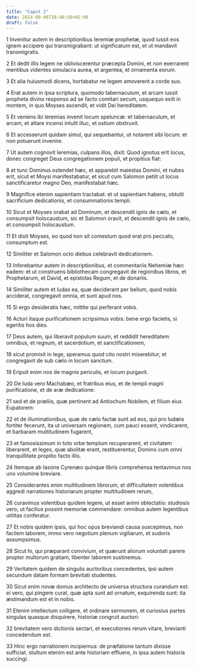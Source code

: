 ```yaml
---
title: "Caput 2"
date: 2024-09-06T18:40:58+02:00
draft: false
---
```




1 Invenitur autem in descriptionibus Ieremiæ prophetæ, quod iussit eos ignem accipere qui transmigrabant: ut significatum est, et ut mandavit transmigratis.

2 Et dedit illis legem ne obliviscerentur præcepta Domini, et non exerrarent mentibus videntes simulacra aurea, et argentea, et ornamenta eorum.

3 Et alia huiusmodi dicens, hortabatur ne legem amoverent a corde suo.

4 Erat autem in ipsa scriptura, quomodo tabernaculum, et arcam iussit propheta divino responso ad se facto comitari secum, usquequo exiit in montem, in quo Moyses ascendit, et vidit Dei hereditatem.

5 Et veniens ibi Ieremias invenit locum speluncæ: et tabernaculum, et arcam, et altare incensi intulit illuc, et ostium obstruxit.

6 Et accesserunt quidam simul, qui sequebantur, ut notarent sibi locum: et non potuerunt invenire.

7 Ut autem cognovit Ieremias, culpans illos, dixit: Quod ignotus erit locus, donec congreget Deus congregationem populi, et propitius fiat:

8 et tunc Dominus ostendet hæc, et apparebit maiestas Domini, et nubes erit, sicut et Moysi manifestabatur, et sicut cum Salomon petiit ut locus sanctificaretur magno Deo, manifestabat hæc.

9 Magnifice etenim sapientiam tractabat: et ut sapientiam habens, obtulit sacrificium dedicationis, et consummationis templi.

10 Sicut et Moyses orabat ad Dominum, et descendit ignis de cælo, et consumpsit holocaustum, sic et Salomon oravit, et descendit ignis de cælo, et consumpsit holocaustum.

11 Et dixit Moyses, eo quod non sit comestum quod erat pro peccato, consumptum est.

12 Similiter et Salomon octo diebus celebravit dedicationem.

13 Inferebantur autem in descriptionibus, et commentariis Nehemiæ hæc eadem: et ut construens bibliothecam congregavit de regionibus libros, et Prophetarum, et David, et epistolas Regum, et de donariis.

14 Similiter autem et Iudas ea, quæ deciderant per bellum, quod nobis acciderat, congregavit omnia, et sunt apud nos.

15 Si ergo desideratis hæc, mittite qui perferant vobis.

16 Acturi itaque purificationem scripsimus vobis: bene ergo facietis, si egeritis hos dies.

17 Deus autem, qui liberavit populum suum, et reddidit hereditatem omnibus, et regnum, et sacerdotium, et sanctificationem,

18 sicut promisit in lege, speramus quod cito nostri miserebitur, et congregavit de sub cælo in locum sanctum.

19 Eripuit enim nos de magnis periculis, et locum purgavit.

20 De Iuda vero Machabæo, et fratribus eius, et de templi magni purificatione, et de aræ dedicatione:

21 sed et de præliis, quæ pertinent ad Antiochum Nobilem, et filium eius Eupatorem:

22 et de illuminationibus, quæ de cælo factæ sunt ad eos, qui pro Iudæis fortiter fecerunt, ita ut universam regionem, cum pauci essent, vindicarent, et barbaram multitudinem fugarent,

23 et famosissimum in toto orbe templum recuperarent, et civitatem liberarent, et leges, quæ abolitæ erant, restituerentur, Domino cum omni tranquillitate propitio facto illis.

24 Itemque ab Iasone Cyrenæo quinque libris comprehensa tentavimus nos uno volumine breviare.

25 Considerantes enim multitudinem librorum, et difficultatem volentibus aggredi narrationes historiarum propter multitudinem rerum,

26 curavimus volentibus quidem legere, ut esset animi oblectatio: studiosis vero, ut facilius possint memoriæ commendare: omnibus autem legentibus utilitas conferatur.

27 Et nobis quidem ipsis, qui hoc opus breviandi causa suscepimus, non facilem laborem, immo vero negotium plenum vigiliarum, et sudoris assumpsimus.

28 Sicut hi, qui præparant convivium, et quærunt aliorum voluntati parere propter multorum gratiam, libenter laborem sustinemus.

29 Veritatem quidem de singulis auctoribus concedentes, ipsi autem secundum datam formam brevitati studentes.

30 Sicut enim novæ domus architecto de universa structura curandum est: ei vero, qui pingere curat, quæ apta sunt ad ornatum, exquirenda sunt: ita æstimandum est et in nobis.

31 Etenim intellectum colligere, et ordinare sermonem, et curiosius partes singulas quasque disquirere, historiæ congruit auctori:

32 brevitatem vero dictionis sectari, et executiones rerum vitare, brevianti concedendum est.

33 Hinc ergo narrationem incipiemus: de præfatione tantum dixisse sufficiat. stultum etenim est ante historiam effluere, in ipsa autem historia succingi.

